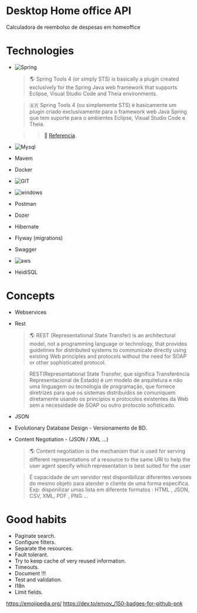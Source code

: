 # Desktop Home office API
Calculadora de reembolso de despesas em homeoffice


# Technologies
- ![Spring](https://img.shields.io/badge/Spring-6DB33F?style=for-the-badge&logo=spring&logoColor=white)
    >🌎 Spring Tools 4 (or simply STS) is basically a plugin created exclusively for the Spring Java web framework that supports Eclipse, Visual Studio Code and Theia environments.
    
    > 🇧🇷 Spring Tools 4 (ou simplemente STS) é basicamente um plugin criado exclusivamente para o framework web Java Spring que tem suporte para o ambientes Eclipse, Visual Studio Code e Theia. 
    
    >> 🧲 [Referencia](https://diegofernando.dev/adicionando-eclipse-spring-tools-4-lancador-ubuntu.html#:~:text=J%C3%A1%20o%20Spring%20Tools%204,Visual%20Studio%20Code%20e%20Theia.).

    
 - ![Mysql](https://img.shields.io/badge/MySQL-00000F?style=for-the-badge&logo=mysql&logoColor=white)
- Mavem
- Docker
- ![GIT](https://img.shields.io/badge/GIT-E44C30?style=for-the-badge&logo=git&logoColor=white)
- ![windows](https://img.shields.io/badge/Windows-0078D6?style=for-the-badge&logo=windows&logoColor=white)
- Postman
- Dozer
- Hibernate
- Flyway (migrations)
- Swagger
- ![aws](https://img.shields.io/badge/Amazon_AWS-232F3E?style=for-the-badge&logo=amazon-aws&logoColor=white)
- HeidiSQL

# Concepts 
- Webservices
- Rest
    > 🌎 REST (Representational State Transfer) is an architectural model, not a programming language or technology, that provides guidelines for distributed systems to communicate directly using existing Web principles and protocols without the need for SOAP or other sophisticated protocol.
    
    > REST(Representational State Transfer, que significa Transferência Representacional de Estado) é um modelo de arquitetura e não uma linguagem ou tecnologia de programação, que fornece diretrizes para que os sistemas distribuídos se comuniquem diretamente usando os princípios e protocolos existentes da Web sem a necessidade de SOAP ou outro protocolo sofisticado.
- JSON
- Evolutionary Database Design - Versionamento de BD.
- Content Negotiation - (JSON / XML ...)
    > 🌎 Content negotiation is the mechanism that is used for serving different representations of a resource to the same URI to help the user agent specify which representation is best suited for the user 
    
    > É capacidade de um servidor rest disponibilizar diferentes versoes do mesmo objeto para atender o cliente de uma forma especifica. Exp: disponilizar umas lista em diferente formatos : HTML , JSON, CSV, XML, PDF , PNG ...

# Good habits
- Paginate search.
- Configure filters.
- Separate the resources.
- Fault tolerant.
- Try to keep cache of very reused information.
- Timeouts.
- Document !!!
- Test and validation.
- I18n
- Limit fields.


https://emojipedia.org/
https://dev.to/envoy_/150-badges-for-github-pnk
